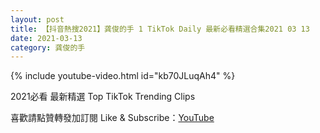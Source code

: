 ```yaml
---
layout: post
title: 【抖音熱搜2021】龚俊的手 1 TikTok Daily 最新必看精選合集2021 03 13
date: 2021-03-13
category: 龚俊的手
---
```


{% include youtube-video.html id="kb70JLuqAh4" %}

2021必看 最新精選 Top TikTok Trending Clips

喜歡請點贊轉發加訂閱 Like & Subscribe：[YouTube](https://www.youtube.com/channel/UCAoR7VcanIPd04uEq_GIylA/videos)

